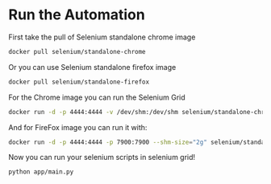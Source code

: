 # Run the Automation

First take the pull of Selenium standalone chrome image
``` bash
docker pull selenium/standalone-chrome
```
Or you can use Selenium standalone firefox image
``` bash
docker pull selenium/standalone-firefox
```

For the Chrome image you can run the Selenium Grid
``` bash
docker run -d -p 4444:4444 -v /dev/shm:/dev/shm selenium/standalone-chrome
```
And for FireFox image you can run it with:
``` bash
docker run -d -p 4444:4444 -p 7900:7900 --shm-size="2g" selenium/standalone-firefox:latest
```

Now you can run your selenium scripts in selenium grid!
```
python app/main.py
```
